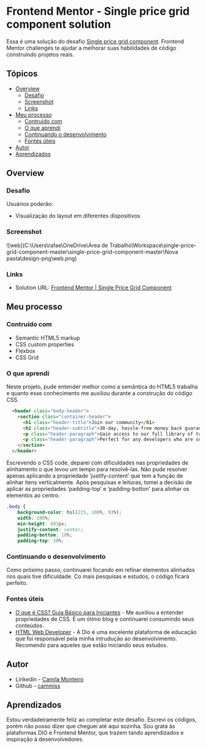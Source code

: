 

# Frontend Mentor - Single price grid component solution

Essa é uma solução do desafio [Single price grid component](https://www.frontendmentor.io/challenges/single-price-grid-component-5ce41129d0ff452fec5abbbc). Frontend Mentor challenges te ajudar a melhorar suas habilidades de código construindo projetos reais. 

## Tópicos

- [Overview](#overview)
  - [Desafio](#desafio)
  - [Screenshot](#screenshot)
  - [Links](#links)
- [Meu processo](#meu-processo)
  - [Contruído com](#contruído-com)
  - [O que aprendi](#o-que-aprendi)
  - [Continuando o desenvolvimento](#continuando-o-desenvolvimento)
  - [Fontes úteis](#fontes-uteis)
- [Autor](#autor)
- [Aprendizados](#aprendizados)

## Overview

### Desafio

Usuários poderão:

- Visualização do layout em diferentes dispositivos

### Screenshot

![web](C:\Users\rafae\OneDrive\Área de Trabalho\Workspace\single-price-grid-component-master\single-price-grid-component-master\Nova pasta\design-png\web.png)

### Links

- Solution URL: [Frontend Mentor | Single Price Grid Component](file:///C:/Users/rafae/OneDrive/%C3%81rea%20de%20Trabalho/Workspace/single-price-grid-component-master/single-price-grid-component-master/Nova%20pasta/index.html)

## Meu processo

### Contruído com

- Semantic HTML5 markup
- CSS custom properties
- Flexbox
- CSS Grid

### O que aprendi

Neste projeto, pude entender melhor como a semântica do HTML5 trabalha e quanto esse conhecimento me auxiliou durante a construção do código CSS.

```html
  <header class="body-header">
    <section class="container-header">
      <h1 class="header-title">Join our community</h1>
      <h2 class="header-subtitle">30-day, hassle-free money back guarantee</h2>
      <p class="header-paragraph">Gain access to our full library of tutorials along with expert code reviews.</p>
      <p class="header-paragraph">Perfect for any developers who are serious about honing their skills.</p>
    </section>
  </header>
```
Escrevendo o CSS code, deparei com dificuldades nas propriedades de alinhamento o que levou um tempo para resolvê-las. Não pude resolver apenas aplicando a propriedade ‘justify-content’ que tem a função de alinhar itens verticalmente. Após pesquisas e leituras, tomei a decisão de aplicar as propriedades ‘padding-top’ e ‘padding-botton' para alinhar os elementos ao centro.

```css
.body {
    background-color: hsl(215, 100%, 93%);
    width: 100%;
    min-height: 493px;
    justify-content: center;
    padding-bottom: 10%;
    padding-top: 10%;
```
### Continuando o desenvolvimento

Como próximo passo, continuarei focando em refinar elementos alinhados nos quais tive dificuldade. Co mais pesquisas e estudos, o código ficará perfeito.

### Fontes úteis

- [O que é CSS? Guia Básico para Iniciantes](https://www.hostinger.com.br/tutoriais/o-que-e-css-guia-basico-de-css) - Me auxiliou a entender propriedades de CSS. É um ótimo blog e continuarei consumindo seus conteúdos.
- [HTML Web Developer](https://web.digitalinnovation.one/track/html-web-developer) - A Dio é uma excelente plataforma de educação que foi responsável pela minha intrudução ao desenvolvimento. Recomendo para aqueles que estão iniciando seus estudos.

## Autor

- Linkedin - [Camila Monteiro](https://www.linkedin.com/in/camila-monteiro-36ba9b93/)
- Github - [cammiss](https://github.com/cammiss)

## Aprendizados

Estou verdadeiramente feliz ao completar este desafio. Escrevi os códigos, porém não posso dizer que cheguei até aqui sozinha. Sou grata às plataformas DIO e Frontend Mentor, que trazem tando aprendizados e inspiração à desenvolvedores.